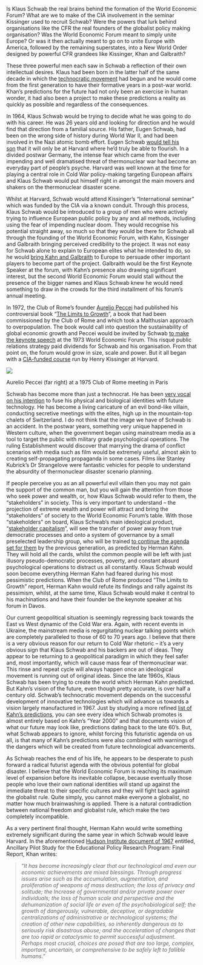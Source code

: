 Is Klaus Schwab the real brains behind the formation of the World Economic Forum? What are we to make of the CIA involvement in the seminar Kissinger used to recruit Schwab? Were the powers that lurk behind organisations like the CFR the real founders of the globalist policy making organisation? Was the World Economic Forum meant to simply unite Europe? Or was it then actually meant to go on to unite Europe with America, followed by the remaining superstates, into a New World Order designed by powerful CFR grandees like Kissinger, Khan and Galbraith?

These three powerful men each saw in Schwab a reflection of their own intellectual desires. Klaus had been born in the latter half of the same decade in which the [](https://en.wikipedia.org/wiki/Technocracy#History_of_the_term)[technocratic movement](https://en.wikipedia.org/wiki/Technocracy#History_of_the_term) had begun and he would come from the first generation to have their formative years in a post-war world. Khan’s predictions for the future had not only been an exercise in human wonder, it had also been a project to make these predictions a reality as quickly as possible and regardless of the consequences.

In 1964, Klaus Schwab would be trying to decide what he was going to do with his career. He was 26 years old and looking for direction and he would find that direction from a familial source. His father, Eugen Schwab, had been on the wrong side of history during World War II, and had been involved in the Nazi atomic bomb effort. Eugen Schwab [would tell his son](https://www.world-today-news.com/klaus-schwab-on-the-history-of-the-wef-greta-thunberg-and-trump/) that it will only be at Harvard where he’d truly be able to flourish. In a divided postwar Germany, the intense fear which came from the ever impending and well dramatised threat of thermonuclear war had become an everyday part of people’s psyche. Harvard was well known at the time for playing a central role in Cold War policy-making targeting European affairs and Klaus Schwab would put himself right in amongst the main movers and shakers on the thermonuclear disaster scene.

Whilst at Harvard, Schwab would attend Kissinger’s “International seminar” which was funded by the CIA via a known conduit. Through this process, Klaus Schwab would be introduced to a group of men who were actively trying to influence European public policy by any and all methods, including using the fear of impending nuclear doom. They would recognise his potential straight away, so much so that they would be there for Schwab all through the founding of the World Economic Forum, with Kahn, Kissinger and Galbraith bringing perceived credibility to the project. It was not easy for Schwab alone to explain to European elites what he intended to do, so he would [](https://www.nytimes.com/1997/01/28/business/political-and-corporate-elite-soak-up-big-ideas-at-davos.html?searchResultPosition=7)[bring Kahn and Galbraith](https://www.nytimes.com/1997/01/28/business/political-and-corporate-elite-soak-up-big-ideas-at-davos.html?searchResultPosition=7) to Europe to persuade other important players to become part of the project. Galbraith would be the first Keynote Speaker at the forum, with Kahn’s presence also drawing significant interest, but the second World Economic Forum would stall without the presence of the bigger names and Klaus Schwab knew he would need something to draw in the crowds for the third installment of his forum’s annual meeting.

In 1972, the Club of Rome’s founder [](https://en.wikipedia.org/wiki/Aurelio_Peccei)[Aurelio Peccei](https://en.wikipedia.org/wiki/Aurelio_Peccei) had published his controversial book “[The Limits to Growth](https://www.clubofrome.org/publication/the-limits-to-growth/)”, a book that had been commissioned by the Club of Rome and which took a Malthusian approach to overpopulation. The book would call into question the sustainability of global economic growth and Peccei would be invited by Schwab [](https://widgets.weforum.org/history/1973.html)[to make the keynote speech](https://widgets.weforum.org/history/1973.html) at the 1973 World Economic Forum. This risqué public relations strategy paid dividends for Schwab and his organisation. From that point on, the forum would grow in size, scale and power. But it all began with a [](https://timesmachine.nytimes.com/timesmachine/1967/04/16/90327325.html?pageNumber=53)[CIA-funded course](https://timesmachine.nytimes.com/timesmachine/1967/04/16/90327325.html?pageNumber=53) run by Henry Kissinger at Harvard.

![](https://unlimitedhangout.com/wp-content/uploads/2022/03/photo_2022-03-10_11-29-58-1024x780.jpg.webp)

Aurelio Peccei (far right) at a 1975 Club of Rome meeting in Paris

Schwab has become more than just a technocrat. He has been [](https://summit.news/2020/11/16/klaus-schwab-great-reset-will-lead-to-a-fusion-of-our-physical-digital-and-biological-identity/)[very vocal on his intention](https://summit.news/2020/11/16/klaus-schwab-great-reset-will-lead-to-a-fusion-of-our-physical-digital-and-biological-identity/) to fuse his physical and biological identities with future technology. He has become a living caricature of an evil bond-like villain, conducting secretive meetings with the elites, high up in the mountain-top chalets of Switzerland. I do not think that the image we have of Schwab is an accident. In the postwar years, something very unique happened in Western culture, when the government began using mainstream media as a tool to target the public with military grade psychological operations. The ruling Establishment would discover that marrying the drama of conflict scenarios with media such as film would be extremely useful, almost akin to creating self-propagating propaganda in some cases. Films like Stanley Kubrick’s Dr Strangelove were fantastic vehicles for people to understand the absurdity of thermonuclear disaster scenario planning.

If people perceive you as an all powerful evil villain then you may not gain the support of the common man, but you will gain the attention from those who seek power and wealth, or, how Klaus Schwab would refer to them, the “stakeholders” in society. This is very important to understand – the projection of extreme wealth and power will attract and bring the “stakeholders” of society to the World Economic Forum’s table. With those “stakeholders” on board, Klaus Schwab’s main ideological product, “[stakeholder capitalism](https://mainstreetcrypto.com/articles/what-is-stakeholder-capitalism/)”, will see the transfer of power away from true democratic processes and onto a system of governance by a small preselected leadership group, who will be trained [to continue the agenda set for them](https://archive.org/details/ERIC_ED024124/page/n516/mode/1up?q=class&view=theater) by the previous generation, as predicted by Herman Kahn. They will hold all the cards, whilst the common people will be left with just illusory pseudo-democratic processes, poverty, and constant absurd psychological operations to distract us all constantly. Klaus Schwab would soon become everything Herman Kahn had feared during his most pessimistic predictions. When the Club of Rome produced “The Limits to Growth” report, Herman Kahn would refute its findings and rally against its pessimism, whilst, at the same time, Klaus Schwab would make it central to his machinations and have their founder be the keynote speaker at his forum in Davos.

Our current geopolitical situation is seemingly regressing back towards the East vs West dynamic of the Cold War era. Again, with recent events in Ukraine, the mainstream media is regurgitating nuclear talking points which are completely paralleled to those of 60 to 70 years ago. I believe that there is a very obvious reason for our return to Cold War rhetoric – it’s a very obvious sign that Klaus Schwab and his backers are out of ideas. They appear to be returning to a geopolitical paradigm in which they feel safer and, most importantly, which will cause mass fear of thermonuclear war. This rinse and repeat cycle will always happen once an ideological movement is running out of original ideas. Since the late 1960s, Klaus Schwab has been trying to create the world which Herman Kahn predicted. But Kahn’s vision of the future, even though pretty accurate, is over half a century old. Schwab’s technocratic movement depends on the successful development of innovative technologies which will advance us towards a vision largely manufactured in 1967. Just by studying a more refined [list of Kahn’s predictions](https://www.crummy.com/writing/hosted/The%20Year%202000.html), you can see every idea which Schwab promotes is almost entirely based on Kahn’s “Year 2000” and that documents vision of what our future may look like, predictions dating back to the late 60’s. But, what Schwab appears to ignore, whilst forcing this futuristic agenda on us all, is that many of Kahn’s predictions were also combined with warnings of the dangers which will be created from future technological advancements.

As Schwab reaches the end of his life, he appears to be desperate to push forward a radical futurist agenda with the obvious potential for global disaster. I believe that the World Economic Forum is reaching its maximum level of expansion before its inevitable collapse, because eventually those people who love their own national identities will stand up against the immediate threat to their specific cultures and they will fight back against the globalist rule. Quite simply, you cannot make everyone a globalist, no matter how much brainwashing is applied. There is a natural contradiction between national freedom and globalist rule, which make the two completely incompatible.

As a very pertinent final thought, Herman Kahn would write something extremely significant during the same year in which Schwab would leave Harvard. In the aforementioned [](https://archive.org/details/ERIC_ED024124/page/n20/mode/1up?q=europe)[Hudson Institute document of 1967](https://archive.org/details/ERIC_ED024124/page/n20/mode/1up?q=europe) entitled, Ancillary Pilot Study for the Educational Policy Research Program: Final Report, Khan writes:

> “_It has become increasingly clear that our technological and even our economic achievements are mixed blessings. Through progress issues arise such as the accumulation, augmentation, and proliferation of weapons of mass destruction; the loss of privacy and solitude; the Increase of governmental and/or private power over individuals; the loss of human scale and perspective and the dehumanization of social life or even of the psychobiological self; the growth of dangerously, vulnerable, deceptive, or degradable centralizations of administrative or technological systems; the creation of other new capabilities, so inherently dangerous as to seriously risk disastrous abuse; and the acceleration of changes that are too rapid or cataclysmic to permit successful adjustment. Perhaps most crucial, choices are posed that are too large, complex, important, uncertain, or comprehensive to be safely left to fallible humans.”_